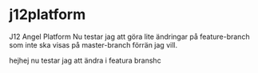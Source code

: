 # j12platform
J12 Angel Platform
Nu testar jag att göra lite ändringar på feature-branch som inte ska visas på master-branch förrän jag vill. 

hejhej nu testar jag att ändra i featura branshc
